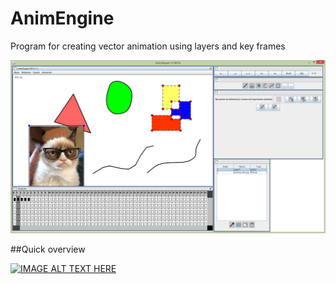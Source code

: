 # AnimEngine
Program for creating vector animation using layers and key frames

![alt text](https://github.com/DehydratedWater/AnimEngine/blob/master/log/img/AnimEngie2.png)

##Quick overview

[![IMAGE ALT TEXT HERE](https://img.youtube.com/vi/slExAxk0daA/0.jpg)](https://www.youtube.com/watch?v=slExAxk0daA)
